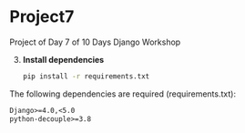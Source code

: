 # Project7
Project of Day 7 of 10 Days Django Workshop

3. **Install dependencies**
   ```bash
   pip install -r requirements.txt

The following dependencies are required (requirements.txt):

```txt
Django>=4.0,<5.0
python-decouple>=3.8

